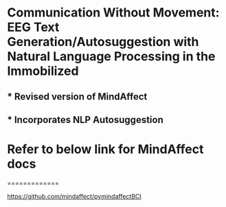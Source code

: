 # Communication Without Movement: EEG Text Generation/Autosuggestion with Natural Language Processing in the Immobilized

## * Revised version of MindAffect
## * Incorporates NLP Autosuggestion




# Refer to below link for MindAffect docs
=============

https://github.com/mindaffect/pymindaffectBCI
